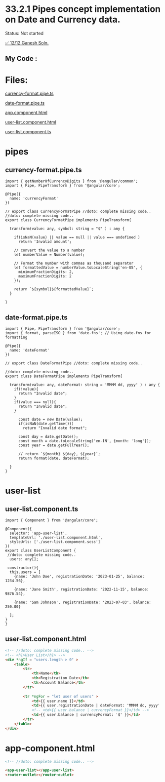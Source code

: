 # 33.2.1 Pipes concept implementation on Date and Currency data.

Status: Not started

[✅ 12/12 Ganesh Soln.](33%202%201%20Pipes%20concept%20implementation%20on%20Date%20and%20Cu%20183299dbb04a803ea79fc68c702b1326/%E2%9C%85%2012%2012%20Ganesh%20Soln%20183299dbb04a80599e65e0acd471c02f.md)

## My Code :

# Files:

[currency-format.pipe.ts](33%202%201%20Pipes%20concept%20implementation%20on%20Date%20and%20Cu%20183299dbb04a803ea79fc68c702b1326/currency-format.pipe.ts)

[date-format.pipe.ts](33%202%201%20Pipes%20concept%20implementation%20on%20Date%20and%20Cu%20183299dbb04a803ea79fc68c702b1326/date-format.pipe.ts)

[app.component.html](33%202%201%20Pipes%20concept%20implementation%20on%20Date%20and%20Cu%20183299dbb04a803ea79fc68c702b1326/app.component.html)

[user-list.component.html](33%202%201%20Pipes%20concept%20implementation%20on%20Date%20and%20Cu%20183299dbb04a803ea79fc68c702b1326/user-list.component.html)

[user-list.component.ts](33%202%201%20Pipes%20concept%20implementation%20on%20Date%20and%20Cu%20183299dbb04a803ea79fc68c702b1326/user-list.component.ts)

# pipes

## currency-format.pipe.ts

```tsx
import { getNumberOfCurrencyDigits } from '@angular/common';
import { Pipe, PipeTransform } from '@angular/core';

@Pipe({
  name: 'currencyFormat'
})

// export class CurrencyFormatPipe //doto: complete missing code..
//doto: complete missing code..
export class CurrencyFormatPipe implements PipeTransform{

  transform(value: any, symbol: string = "$" ) : any {

    if(isNaN(value) || value == null || value === undefined )
      return 'Invalid amount';

    // convert the value to a number
    let numberValue = Number(value);

    // Format the number with commas as thousand separator
    let formattedValue = numberValue.toLocaleString('en-US', {
      minimumFractionDigits: 2,
      maximumFractionDigits: 2
    });
  
    return `${symbol}${formattedValue}`;
  }

}
```

## date-format.pipe.ts

```tsx
import { Pipe, PipeTransform } from '@angular/core';
import { format, parseISO } from 'date-fns'; // Using date-fns for formatting

@Pipe({
  name: 'dateFormat'
})

// export class DateFormatPipe //doto: complete missing code..

//doto: complete missing code..
export class DateFormatPipe implements PipeTransform{

  transform(value: any, dateFormat: string = 'MMMM dd, yyyy' ) : any {
    if(!value){
      return "Invalid date";
    }
    if(value === null){
      return "Invalid date";
    }

      const date = new Date(value);
      if(isNaN(date.getTime()))
        return "Invalid date format";

      const day = date.getDate();
      const month = date.toLocaleString('en-IN', {month: 'long'});
      const year = date.getFullYear();

      // return `${month} ${day}, ${year}`;
      return format(date, dateFormat);

  }
}
```

# user-list

## user-list.component.ts

```tsx
import { Component } from '@angular/core';

@Component({
  selector: 'app-user-list',
  templateUrl: './user-list.component.html',
  styleUrls: ['./user-list.component.scss']
})
export class UserListComponent {
 //doto: complete missing code..
  users: any[];

 constructor(){
  this.users = [  
    {name: 'John Doe', registrationDate: '2023-01-25', balance: 1234.56},
    
    {name: 'Jane Smith', registrationDate: '2022-11-15', balance: 9876.54},
    
    {name: 'Sam Johnson', registrationDate: '2023-07-03', balance: 250.00}
    
  ];
}
}

```

## user-list.component.html

```html
<!-- //doto: complete missing code.. -->
<!-- <h1>User List</h1> -->
<div *ngIf = "users.length > 0" >
    <table>
        <tr>
            <th>Name</th>
            <th>Registration Date</th>
            <th>Account Balance</th>
        </tr>
            
        <tr *ngFor = "let user of users" >
            <td>{{ user.name }}</td>
            <td>{{ user.registrationDate | dateFormat: 'MMMM dd, yyyy' }}</td>
            <!-- <td>{{ user.balance | currencyFormat }}</td> -->
            <td>{{ user.balance | currencyFormat: '$' }}</td>
        </tr>
    </table>
</div>
```

# app-component.html

```html
<!-- //doto: complete missing code.. -->

<app-user-list></app-user-list>
<router-outlet></router-outlet>
```